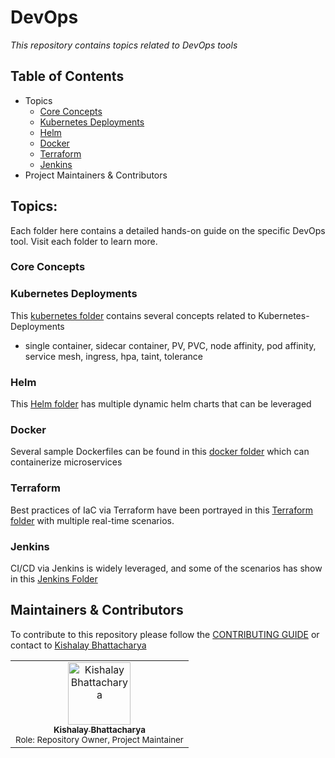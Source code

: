 # DevOps 
_This repository contains topics related to DevOps tools_

## Table of Contents
- Topics
  - [Core Concepts](#Core-Concepts)
  - [Kubernetes Deployments](#Kubernetes-Deployments)
  - [Helm](#Helm)
  - [Docker](#Docker)
  - [Terraform](#Terraform)
  - [Jenkins](#Jenkins)
-  Project Maintainers & Contributors
 
## Topics:
Each folder here contains a detailed hands-on guide on the specific DevOps tool. Visit each folder to learn more.

### Core Concepts
### Kubernetes Deployments
This [kubernetes folder](https://github.com/kishalayb18/DevOps/tree/main/k8s-deployment) contains several concepts related to Kubernetes-Deployments
- single container, sidecar container, PV, PVC, node affinity, pod affinity, service mesh, ingress, hpa, taint, tolerance

### Helm
This [Helm folder](https://github.com/kishalayb18/DevOps/tree/main/helm) has multiple dynamic helm charts that can be leveraged

### Docker
Several sample Dockerfiles can be found in this [docker folder](https://github.com/kishalayb18/DevOps/tree/main/docker) which can containerize microservices

### Terraform
Best practices of IaC via Terraform have been portrayed in this [Terraform folder]() with multiple real-time scenarios.

### Jenkins
CI/CD via Jenkins is widely leveraged, and some of the scenarios has show in this [Jenkins Folder]()

## Maintainers & Contributors
To contribute to this repository please follow the [CONTRIBUTING GUIDE](https://github.com/kishalayb18/DevOps/blob/main/CONTRIBUTING.md) or contact to [Kishalay Bhattacharya](https://www.linkedin.com/in/connect-with-kishalay-bhattacharya/)
<table>
  <tr>
    <td align="center">
      <a href="https://github.com/kishalayb18">
        <img src="https://avatars.githubusercontent.com/u/64585126?s=400&u=4f54035173c78d29fb38c3083be64e2f80a66afa&v=4" width="100px;" alt="Kishalay Bhattacharya"/><br />
        <sub>
          <b>Kishalay Bhattacharya</b>
        </sub>
      </a><br />
        <sub>
          Role: Repository Owner, Project Maintainer
        </sub><br />        
    </td>
  </tr>
</table>  
